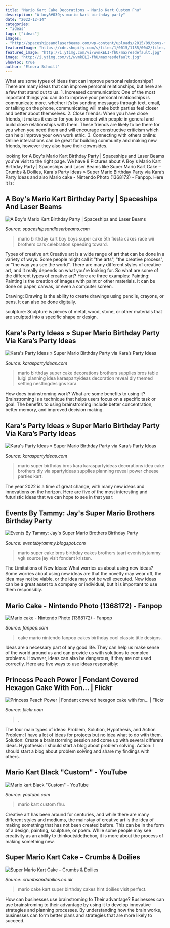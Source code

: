 ```yaml
---
title: "Mario Kart Cake Decorations ~ Mario Kart Custom Fhu"
description: "A boy&#039;s mario kart birthday party"
date: "2022-12-14"
categories:
- "ideas"
tags: ["ideas"]
images:
- "http://spaceshipsandlaserbeams.com/wp-content/uploads/2015/09/boys-mario-kart-birthday-party-ideas.jpg"
featuredImage: "https://cdn.shopify.com/s/files/1/0015/1185/0042/files/Mario-Kart-cake-4.jpg"
featured_image: "http://i.ytimg.com/vi/wvmkELI-fhU/maxresdefault.jpg"
image: "http://i.ytimg.com/vi/wvmkELI-fhU/maxresdefault.jpg"
ShowToc: true
author: "Elnora Schmitt"
---
```



What are some types of ideas that can improve personal relationships?
There are many ideas that can improve personal relationships, but here are a few that stand out to us. 1. Increased communication: One of the most important things you can do to improve your personal relationships is communicate more. whether it’s by sending messages through text, email, or talking on the phone, communicating will make both parties feel closer and better about themselves. 2. Close friends: When you have close friends, it makes it easier for you to connect with people in general and build close relationships with them. These friends are likely to be there for you when you need them and will encourage constructive criticism which can help improve your own work ethic. 3. Connecting with others online: Online interactions can be great for building community and making new friends, however they also have their downsides.

	

		
looking for A Boy&#039;s Mario Kart Birthday Party | Spaceships and Laser Beams you've visit to the right page. We have 8 Pictures about A Boy&#039;s Mario Kart Birthday Party | Spaceships and Laser Beams like Super Mario Kart Cake – Crumbs &amp; Doilies, Kara&#039;s Party Ideas » Super Mario Birthday Party via Kara’s Party Ideas and also Mario cake - Nintendo Photo (1368172) - Fanpop. Here it is:
		
    
## A Boy&#039;s Mario Kart Birthday Party | Spaceships And Laser Beams

<img loading=lazy src="http://spaceshipsandlaserbeams.com/wp-content/uploads/2015/09/boys-mario-kart-birthday-party-ideas.jpg" onerror="this.onerror=null;this.src='https://tse1.mm.bing.net/th?id=OIP.LYsGSJ-gRnY-gSD1yrcnkAHaLH&amp;pid=15.1';" alt="A Boy&#039;s Mario Kart Birthday Party | Spaceships and Laser Beams">

_Source: spaceshipsandlaserbeams.com_

>mario birthday kart boy boys super cake 5th fiesta cakes race wii brothers cars celebration speeding toward. 

	

Types of creative art
Creative art is a wide range of art that can be done in a variety of ways. Some people might call it "the arts", "the creative process", or "the way you see the world". There are many different styles of creative art, and it really depends on what you're looking for. So what are some of the different types of creative art? Here are three examples: 
Painting: Painting is the creation of images with paint or other materials. It can be done on paper, canvas, or even a computer screen.

Drawing: Drawing is the ability to create drawings using pencils, crayons, or pens. It can also be done digitally.

 sculpture: Sculpture is pieces of metal, wood, stone, or other materials that are sculpted into a specific shape or design.

    
## Kara&#039;s Party Ideas » Super Mario Birthday Party Via Kara’s Party Ideas

<img loading=lazy src="https://karaspartyideas.com/wp-content/uploads/2013/07/mario-8.jpg" onerror="this.onerror=null;this.src='https://tse3.mm.bing.net/th?id=OIP.25D0MqIpFLCZl9D4d-gwXQHaLM&amp;pid=15.1';" alt="Kara&#039;s Party Ideas » Super Mario Birthday Party via Kara’s Party Ideas">

_Source: karaspartyideas.com_

>mario birthday super cake decorations brothers supplies bros table luigi planning idea karaspartyideas decoration reveal diy themed setting nestlingdesigns kara. 

	

How does brainstroming work? What are some benefits to using it?
Brainstroming is a technique that helps users focus on a specific task or goal. The benefits to using brainstroming include better concentration, better memory, and improved decision making.

    
## Kara&#039;s Party Ideas » Super Mario Birthday Party Via Kara’s Party Ideas

<img loading=lazy src="https://karaspartyideas.com/wp-content/uploads/2013/07/mario-14.jpg" onerror="this.onerror=null;this.src='https://tse4.mm.bing.net/th?id=OIP.5tyPoe5T1hMpxsuSMo0lYgHaLM&amp;pid=15.1';" alt="Kara&#039;s Party Ideas » Super Mario Birthday Party via Kara’s Party Ideas">

_Source: karaspartyideas.com_

>mario super birthday bros kara karaspartyideas decorations idea cake brothers diy via spartyideas supplies planning reveal power cheese parties kart. 

	

The year 2022 is a time of great change, with many new ideas and innovations on the horizon. Here are five of the most interesting and futuristic ideas that we can hope to see in that year:

    
## Events By Tammy: Jay&#039;s Super Mario Brothers Birthday Party

<img loading=lazy src="http://4.bp.blogspot.com/-vXaSWv89AiI/UEu96f-c5-I/AAAAAAAABFU/-yvFVYVak4c/s1600/100_7379.JPG" onerror="this.onerror=null;this.src='https://tse1.mm.bing.net/th?id=OIP.1H3wmCNHzWkh8uttAbNYDAHaJ4&amp;pid=15.1';" alt="Events By Tammy: Jay&#039;s Super Mario Brothers Birthday Party">

_Source: eventsbytammy.blogspot.com_

>mario super cake bros birthday cakes brothers taart eventsbytammy vgk source jay visit fondant kristen. 

	

The Limitations of New Ideas: What worries us about using new ideas?
Some worries about using new ideas are that the novelty may wear off, the idea may not be viable, or the idea may not be well executed. New ideas can be a great asset to a company or individual, but it is important to use them responsibly.

    
## Mario Cake - Nintendo Photo (1368172) - Fanpop

<img loading=lazy src="http://images1.fanpop.com/images/photos/1300000/Mario-cake-nintendo-1368172-1200-1600.jpg" onerror="this.onerror=null;this.src='https://tse4.mm.bing.net/th?id=OIP.LBcY0TVr1s8rHVIjE9XSBwHaJ4&amp;pid=15.1';" alt="Mario cake - Nintendo Photo (1368172) - Fanpop">

_Source: fanpop.com_

>cake mario nintendo fanpop cakes birthday cool classic title designs. 

	

Ideas are a necessary part of any good life. They can help us make sense of the world around us and can provide us with solutions to complex problems. However, ideas can also be dangerous, if they are not used correctly. Here are five ways to use ideas responsibly: 

    
## Princess Peach Power | Fondant Covered Hexagon Cake With Fon… | Flickr

<img loading=lazy src="https://live.staticflickr.com/6188/6034874963_bff62aa5e6_b.jpg" onerror="this.onerror=null;this.src='https://tse1.mm.bing.net/th?id=OIP.k2vOpN2Yp4b4X1J3E7srcQHaJ4&amp;pid=15.1';" alt="Princess Peach Power | Fondant covered hexagon cake with fon… | Flickr">

_Source: flickr.com_

>. 

	

The four main types of ideas: Problem, Solution, Hypothesis, and Action
Problem: I have a lot of ideas for projects but no idea what to do with them.
Solution: Create a brainstorming session and come up with several different ideas.
Hypothesis: I should start a blog about problem solving.
Action: I should start a blog about problem solving and share my findings with others.

    
## Mario Kart Black &quot;Custom&quot; - YouTube

<img loading=lazy src="http://i.ytimg.com/vi/wvmkELI-fhU/maxresdefault.jpg" onerror="this.onerror=null;this.src='https://tse1.mm.bing.net/th?id=OIP.4BSid0pogVW68Ay8OIxWxQHaEK&amp;pid=15.1';" alt="Mario kart Black &quot;Custom&quot; - YouTube">

_Source: youtube.com_

>mario kart custom fhu. 

	

Creative art has been around for centuries, and while there are many different styles and mediums, the mainstay of creative art is the idea of making something that has not been created before. This can be in the form of a design, painting, sculpture, or poem. While some people may see creativity as an ability to thinkoutsidethebox, it is more about the process of making something new.

    
## Super Mario Kart Cake – Crumbs &amp; Doilies

<img loading=lazy src="https://cdn.shopify.com/s/files/1/0015/1185/0042/files/Mario-Kart-cake-4.jpg" onerror="this.onerror=null;this.src='https://tse4.mm.bing.net/th?id=OIP.CpqdgGLmC96LfGz3EfzrOQHaJ4&amp;pid=15.1';" alt="Super Mario Kart Cake – Crumbs &amp; Doilies">

_Source: crumbsanddoilies.co.uk_

>mario cake kart super birthday cakes hint doilies visit perfect. 

	

How can businesses use brainstroming to Their advantage?
Businesses can use brainstroming to their advantage by using it to develop innovative strategies and planning processes. By understanding how the brain works, businesses can form better plans and strategies that are more likely to succeed.

